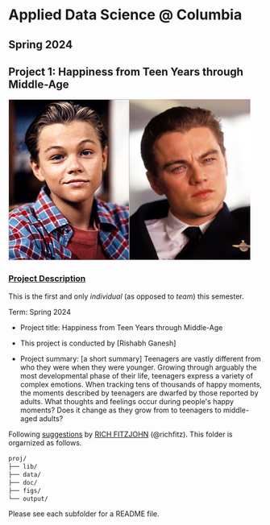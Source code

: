 # Applied Data Science @ Columbia
## Spring 2024
## Project 1: Happiness from Teen Years through Middle-Age

![image](figs/title.jpeg)

### [Project Description](doc/Proj1_desc.md)
This is the first and only *individual* (as opposed to *team*) this semester. 

Term: Spring 2024

+ Project title: Happiness from Teen Years through Middle-Age
+ This project is conducted by [Rishabh Ganesh]

+ Project summary: [a short summary] Teenagers are vastly different from who they were when they were younger. Growing through arguably the most developmental phase of their life, teenagers express a variety of complex emotions. When tracking tens of thousands of happy moments, the moments described by teenagers are dwarfed by those reported by adults. What thoughts and feelings occur during people's happy moments? Does it change as they grow from to teenagers to middle-aged adults?

Following [suggestions](http://nicercode.github.io/blog/2013-04-05-projects/) by [RICH FITZJOHN](http://nicercode.github.io/about/#Team) (@richfitz). This folder is orgarnized as follows.

```
proj/
├── lib/
├── data/
├── doc/
├── figs/
└── output/
```

Please see each subfolder for a README file.
